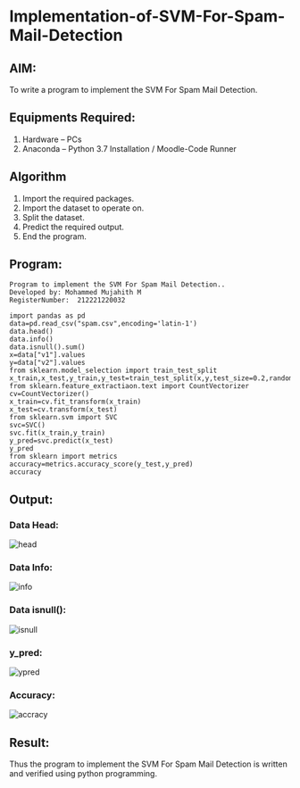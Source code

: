 # Implementation-of-SVM-For-Spam-Mail-Detection

## AIM:
To write a program to implement the SVM For Spam Mail Detection.

## Equipments Required:
1. Hardware – PCs
2. Anaconda – Python 3.7 Installation / Moodle-Code Runner

## Algorithm
1. Import the required packages.
2. Import the dataset to operate on.
3. Split the dataset.
4. Predict the required output.
5. End the program.
 
## Program:
```
Program to implement the SVM For Spam Mail Detection..
Developed by: Mohammed Mujahith M
RegisterNumber:  212221220032
```
```
import pandas as pd
data=pd.read_csv("spam.csv",encoding='latin-1')
data.head()
data.info()
data.isnull().sum()
x=data["v1"].values
y=data["v2"].values
from sklearn.model_selection import train_test_split
x_train,x_test,y_train,y_test=train_test_split(x,y,test_size=0.2,random_state=0)
from sklearn.feature_extractiaon.text import CountVectorizer
cv=CountVectorizer()
x_train=cv.fit_transform(x_train)
x_test=cv.transform(x_test)
from sklearn.svm import SVC
svc=SVC()
svc.fit(x_train,y_train)
y_pred=svc.predict(x_test)
y_pred
from sklearn import metrics
accuracy=metrics.accuracy_score(y_test,y_pred)
accuracy
```

## Output:
### Data Head:
![head](https://user-images.githubusercontent.com/93427923/173077929-279a193a-55f7-4de7-b705-e7260abc5290.png)

### Data Info:
![info](https://user-images.githubusercontent.com/93427923/173077947-8ca5a120-b620-4691-8485-70c09b0e6255.png)

### Data isnull():
![isnull](https://user-images.githubusercontent.com/93427923/173077964-17c3b6d5-931d-4119-8c3e-48814bdfe88b.png)

### y_pred:
![ypred](https://user-images.githubusercontent.com/93427923/173077974-78d5cb5d-6b93-4039-9dfe-34f08aee366b.png)

### Accuracy:
![accracy](https://user-images.githubusercontent.com/93427923/173077981-f93e4363-a74f-4488-80ec-c0142756fbe4.png)

## Result:
Thus the program to implement the SVM For Spam Mail Detection is written and verified using python programming.
